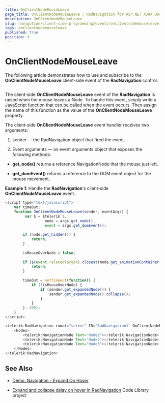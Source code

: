 ```yaml
---
title: OnClientNodeMouseLeave
page_title: OnClientNodeMouseLeave | RadNavigation for ASP.NET AJAX Documentation
description: OnClientNodeMouseLeave
slug: navigation/client-side-programming/events/onclientnodemouseleave
tags: onclientnodemouseleave
published: True
position: 9
---
```


# OnClientNodeMouseLeave

The following article demonstrates how to use and subscribe to the **OnClientNodeMouseLeave** client-side event of the **RadNavigation** control.

## 

The client-side **OnClientNodeMouseLeave** event of the **RadNavigation** is raised when the mouse leaves a Node. To handle this event, simply write a JavaScript function that can be called when the event occurs. Then assign the name of this function as the value of the **OnClientNodeMouseLeave** property. 

The client-side **OnClientNodeMouseLeave** event handler receives two arguments:

1. sender — the RadNavigation object that fired the event.

1. Event arguments — an event arguments object that exposes the following methods:

* **get_node()** returns a reference NavigationNode that the mouse just left.

* **get_domEvent()** returns a reference to the DOM event object for the mouse movement.


**Example 1**: Handle the **RadNavigation**'s client-side **OnClientNodeMouseLeave** event.

````JavaScript
<script type="text/javascript">
    var timeOut;
	function OnClientNodeMouseLeave(sender, eventArgs) {
		 var $ = $telerik.$,
                  node = args.get_node(),
                  event = args.get_domEvent();
 
        if (node.get_hidden()) {
            return;
        }
 
        isMouseOverNode = false;
 
        if ($(event.relatedTarget).closest(node.get_animationContainer()).length > 0) {
            return;
        }
 
        timeOut = setTimeout(function() {
            if (!isMouseOverNode) {
                if (sender.get_expandedNode()) {
                    sender.get_expandedNode().collapse();
                }
            }
        }, 300);
	}
</script>

<telerik:RadNavigation runat="server" ID="RadNavigation1" OnClientNodeMouseLeave="OnClientNodeMouseLeave">
	<Nodes>
		<telerik:NavigationNode Text="Node1"></telerik:NavigationNode>
		<telerik:NavigationNode Text="Node2"></telerik:NavigationNode>
		<telerik:NavigationNode Text="Node3"></telerik:NavigationNode>
	</Nodes>
</telerik:RadNavigation>
````

## See Also

* [Demo: Navigation - Expand On Hover](https://demos.telerik.com/aspnet-ajax/navigation/functionality/expand-on-hover/defaultcs.aspx)

* [Expand and collapse delay on hover in RadNavigation](https://www.telerik.com/support/code-library/expand-and-collapse-delay-on-hover-in-radnavigation) Code Library project


